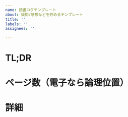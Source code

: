 ```yaml
---
name: 読書ログテンプレート
about: 疑問/感想などを貯めるテンプレート
title: ''
labels: ''
assignees: ''

---
```


# TL;DR

# ページ数（電子なら論理位置）

# 詳細
